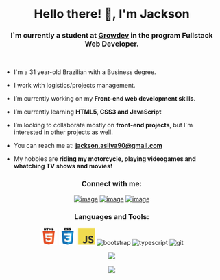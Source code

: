 <!--### Hi there 👋-->

<h1 align="center">Hello there! 👋, I'm Jackson <!-- <img height="40" src="https://emoji.gg/assets/emoji/7333-parrotdance.gif"></h1> -->
  <h3 align="center">I`m currently a student at <a href="https://www.growdev.com.br/">Growdev</a> in the program Fullstack Web Developer.</h3>
  
  <br>
 
- I`m a 31 year-old Brazilian with a Business degree.
  
- I work with logistics/projects management.
  
- I’m currently working on my **Front-end web development skills**.

- I’m currently learning **HTML5, CSS3 and JavaScript**

- I’m looking to collaborate mostly on **front-end projects**, but I`m interested in other projects as well.

- You can reach me at: **jackson.asilva90@gmail.com**

- My hobbies are **riding my motorcycle, playing videogames and whatching TV shows and movies!**

<h3 align="center">Connect with me:</h3>
<div align="center">

[![image](https://img.shields.io/badge/LinkedIn-0077B5?style=for-the-badge&logo=linkedin&logoColor=white)](https://www.linkedin.com/in/jackson-silva-b64177234/)
[![image](https://img.shields.io/badge/Instagram-E4405F?style=for-the-badge&logo=instagram&logoColor=white)](https://www.instagram.com/jaxjacksn/)
[![image](https://img.shields.io/badge/Gmail-D14836?style=for-the-badge&logo=gmail&logoColor=white)](mailto:jackson.asilva90@gmail.com)
  
</div>

<h3 align="center">Languages and Tools:</h3>

<p align="center"> 
    <img src="https://raw.githubusercontent.com/devicons/devicon/master/icons/html5/html5-original-wordmark.svg" alt="html5" width="40" height="40"/> 
    <img src="https://raw.githubusercontent.com/devicons/devicon/master/icons/css3/css3-original-wordmark.svg" alt="css3" width="40" height="40"/> 
    <img src="https://raw.githubusercontent.com/devicons/devicon/master/icons/javascript/javascript-original.svg" alt="javascript" width="40" height="40"/> 
    <img src="https://www.vectorlogo.zone/logos/getbootstrap/getbootstrap-icon.svg" alt="bootstrap" width="40" height="40"/>
    <img src="https://www.vectorlogo.zone/logos/typescriptlang/typescriptlang-icon.svg" alt="typescript" width="40" height="40"/>
    <img src="https://www.vectorlogo.zone/logos/git-scm/git-scm-icon.svg" alt="git" width="40" height="40"/> 
</p>

<p align= "center">
  <img width= "500" src="https://github-readme-stats.vercel.app/api?username=Silva-Jackson&theme=react&show_icons=true&include_all_commits=true" />
</p>
<p align= "center">
  <img width= "500" src="https://github-readme-stats.vercel.app/api/top-langs/?username=Silva-Jackson&theme=react&layout=compact" />
</p>

<!--
**Silva-Jackson/Silva-Jackson** is a ✨ _special_ ✨ repository because its `README.md` (this file) appears on your GitHub profile.

Here are some ideas to get you started:

- 🔭 I’m currently working on ...
- 🌱 I’m currently learning ...
- 👯 I’m looking to collaborate on ...
- 🤔 I’m looking for help with ...
- 💬 Ask me about ...
- 📫 How to reach me: ...
- 😄 Pronouns: ...
- ⚡ Fun fact: ...
-->
